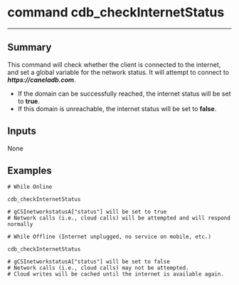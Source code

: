 # command cdb_checkInternetStatus
---

## Summary
This command will check whether the client is connected to the internet, and set a global variable for the network status. It will attempt to connect to **_https://caneladb.com_**.

* If the domain can be successfully reached, the internet status will be set to **true**.
* If this domain is unreachable, the internet status will be set to **false**.

## Inputs
None

## Examples
```
# While Online

cdb_checkInternetStatus

# gCSInetworkstatusA["status"] will be set to true
# Network calls (i.e., cloud calls) will be attempted and will respond normally

# While Offline (Internet unplugged, no service on mobile, etc.)

cdb_checkInternetStatus

# gCSInetworkstatusA["status"] will be set to false
# Network calls (i.e., cloud calls) may not be attempted.
# Cloud writes will be cached until the internet is available again.

``` 